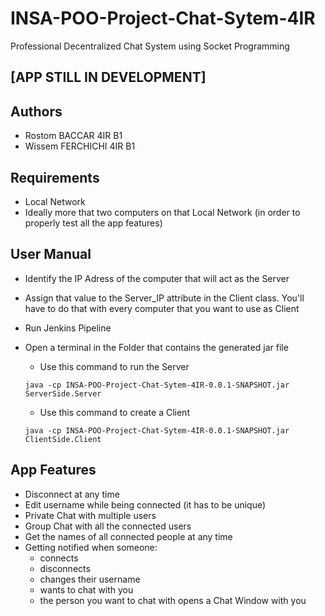# INSA-POO-Project-Chat-Sytem-4IR
Professional Decentralized Chat System using Socket Programming
## [APP STILL IN DEVELOPMENT]

## Authors
- Rostom BACCAR 4IR B1
- Wissem FERCHICHI 4IR B1

## Requirements
- Local Network
- Ideally more that two computers on that Local Network (in order to properly test all the app features)

## User Manual
- Identify the IP Adress of the computer that will act as the Server
- Assign that value to the Server_IP attribute in the Client class. You'll have to do that with every computer that you want to use as Client
- Run Jenkins Pipeline 
- Open a terminal in the Folder that contains the generated jar file

  - Use this command to run the Server
  ```
  java -cp INSA-POO-Project-Chat-Sytem-4IR-0.0.1-SNAPSHOT.jar ServerSide.Server
  ```
  
  - Use this command to create a Client
  ```
  java -cp INSA-POO-Project-Chat-Sytem-4IR-0.0.1-SNAPSHOT.jar ClientSide.Client
  ```

## App Features
- Disconnect at any time
- Edit username while being connected (it has to be unique)
- Private Chat with multiple users
- Group Chat with all the connected users
- Get the names of all connected people at any time
- Getting notified when someone:
  - connects
  - disconnects
  - changes their username
  - wants to chat with you
  - the person you want to chat with opens a Chat Window with you

